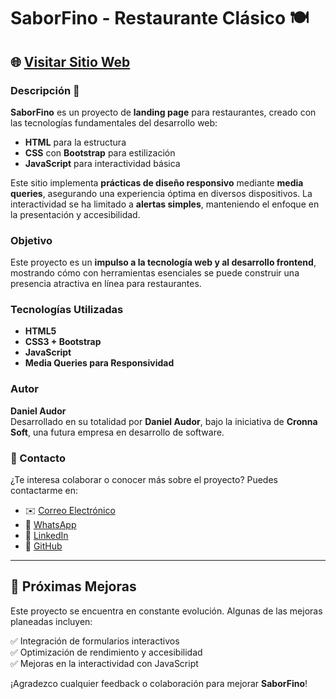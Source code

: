 # SaborFino - Restaurante Clásico 🍽️

## 🌐 [Visitar Sitio Web](https://proyecto-restaurante-saborfino-1.netlify.app/)

### Descripción 📄
**SaborFino** es un proyecto de **landing page** para restaurantes, creado con las tecnologías fundamentales del desarrollo web:  
- **HTML** para la estructura  
- **CSS** con **Bootstrap** para estilización  
- **JavaScript** para interactividad básica  

Este sitio implementa **prácticas de diseño responsivo** mediante **media queries**, asegurando una experiencia óptima en diversos dispositivos. La interactividad se ha limitado a **alertas simples**, manteniendo el enfoque en la presentación y accesibilidad.

### Objetivo
Este proyecto es un **impulso a la tecnología web y al desarrollo frontend**, mostrando cómo con herramientas esenciales se puede construir una presencia atractiva en línea para restaurantes.

### Tecnologías Utilizadas
- **HTML5**  
- **CSS3 + Bootstrap**  
- **JavaScript**  
- **Media Queries para Responsividad**  

### Autor
**Daniel Audor**  
Desarrollado en su totalidad por **Daniel Audor**, bajo la iniciativa de **Cronna Soft**, una futura empresa en desarrollo de software.

### 📩 Contacto
¿Te interesa colaborar o conocer más sobre el proyecto? Puedes contactarme en:  
- ✉️ [Correo Electrónico](MAILTO:cronna2322@gmail.com)
- 💬 [WhatsApp](https://api.whatsapp.com/send?phone=573175403782)
- 🔗 [LinkedIn](https://www.linkedin.com/in/dannnor/)  
- 🐙 [GitHub](https://github.com/Cronna-soft)  

---

## 🎯 Próximas Mejoras
Este proyecto se encuentra en constante evolución. Algunas de las mejoras planeadas incluyen:

✅ Integración de formularios interactivos  
✅ Optimización de rendimiento y accesibilidad  
✅ Mejoras en la interactividad con JavaScript  

¡Agradezco cualquier feedback o colaboración para mejorar **SaborFino**!

